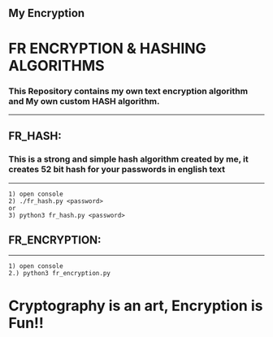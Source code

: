 ## My Encryption
# FR ENCRYPTION & HASHING ALGORITHMS
### This Repository contains my own text encryption algorithm and My own custom HASH algorithm.
--------------------------------------------------------------------------------------------------------------------------
## FR_HASH:
###     This is a strong and simple hash algorithm created by me, it creates 52 bit hash for your passwords in english text
--------------------------------------------------------------------------------------------------------------------------
    1) open console
    2) ./fr_hash.py <password>
    or
    3) python3 fr_hash.py <password>

## FR_ENCRYPTION:
---------------------------------------------------------------------------------------------------------------------------
    1) open console
    2.) python3 fr_encryption.py
    
# Cryptography is an art, Encryption is Fun!!
